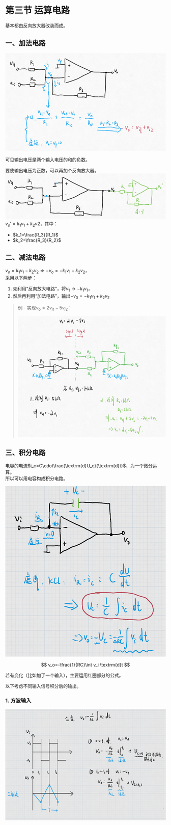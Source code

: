 # 第三节 运算电路

基本都由反向放大器改装而成。

## 一、加法电路

![加法电路及其分析](images/Integratedcircuit_3--11-26_10-36-45.png)

可见输出电压是两个输入电压的和的负数。

要使输出电压为正数，可以再加个反向放大器。  
![正输出电压](images/Integratedcircuit_3--11-26_10-40-39.png)  
$v_o'=k_1v_1+k_2v2$，其中：

* $k_1=\frac{R_3}{R_1}$
* $k_2=\frac{R_3}{R_2}$

## 二、减法电路

$v_o=k_1v_1-k_2v_2 \Rightarrow -v_o=-k_1v_1+k_2v_2$，  
采用以下两步：

1. 先利用“反向放大电路”，将$v_1\rightarrow-k_1v_1$，  
2. 然后再利用“加法电路”，输出$-v_0=-k_1v_1+k_2v_2$

> 例 - 实现$v_o=2v_{i1}-5v_{i2}$：
>
> ![实现方法](images/Integratedcircuit_3--11-26_10-53-26.png)

## 三、积分电路

电容的电流$i_c=C\cdot\frac{\textrm{d}U_c}{\textrm{d}t}$，为一个微分运算。  
所以可以用电容构成积分电路。

![积分电路及其分析](images/Integratedcircuit_3--11-26_11-11-35.png)

$$
v_o=-\frac{1}{RC}\int v_i \textrm{d}t
$$

若有变化（比如加了一个输入），主要运用红圈部分的公式。

以下考虑不同输入信号积分后的输出。

### 1. 方波输入

![方波输入的分析](images/Integratedcircuit_3--11-26_11-13-22.png)

